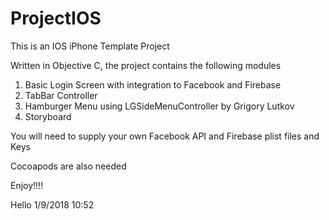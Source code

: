# ProjectIOS


This is an IOS iPhone Template Project 

Written in Objective C, the project contains the following modules

1. Basic Login Screen with integration to Facebook and Firebase
2. TabBar Controller
3. Hamburger Menu using LGSideMenuController by Grigory Lutkov
4. Storyboard

You will need to supply your own Facebook API and Firebase plist files and Keys

Cocoapods are also needed 

Enjoy!!!!






Hello
1/9/2018 10:52
 
